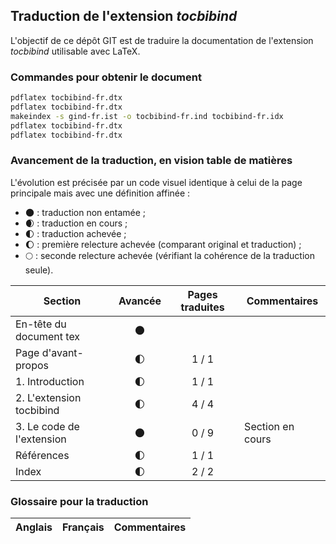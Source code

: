## Traduction de l'extension *tocbibind*

L'objectif de ce dépôt GIT est de traduire la documentation de l'extension *tocbibind* utilisable avec LaTeX.

### Commandes pour obtenir le document

```bash
pdflatex tocbibind-fr.dtx
pdflatex tocbibind-fr.dtx
makeindex -s gind-fr.ist -o tocbibind-fr.ind tocbibind-fr.idx
pdflatex tocbibind-fr.dtx
pdflatex tocbibind-fr.dtx
```

### Avancement de la traduction, en vision table de matières

L'évolution est précisée par un code visuel identique à celui de la page principale mais avec une définition affinée :

- :new_moon: : traduction non entamée ;
- :waxing_crescent_moon: : traduction en cours ;
- :first_quarter_moon: : traduction achevée ;
- :waxing_gibbous_moon: : première relecture achevée (comparant original et traduction) ; 
- :full_moon: : seconde relecture achevée (vérifiant la cohérence de la traduction seule).

Section                       | Avancée                | Pages traduites |   Commentaires 
----------------------------- | :--------------------: | :-------------: | -------------------------
En-tête du document tex       | :new_moon:             |                 |
Page d'avant-propos           | :first_quarter_moon:   | 1 / 1           | 
1. Introduction               | :first_quarter_moon:   | 1 / 1           | 
2. L'extension tocbibind      | :first_quarter_moon:   | 4 / 4           | 
3. Le code de l'extension     | :new_moon:             | 0 / 9           | Section en cours
Références                    | :first_quarter_moon:   | 1 / 1           |
Index                         | :first_quarter_moon:   | 2 / 2           |   

### Glossaire pour la traduction

Anglais                   | Français                                          | Commentaires 
------------------------- | ------------------------------------------------- | -------------------------------
